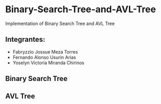 # Binary-Search-Tree-and-AVL-Tree
Implementation of Binary Search Tree and AVL Tree
## Integrantes:
- Fabryzzio Jossue Meza Torres
- Fernando Alonso Usurin Arias
- Yoselyn Victoria Miranda Chirinos
## Binary Search Tree


## AVL Tree
